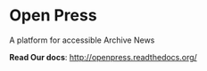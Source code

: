 Open Press
==========


A platform for accessible Archive News



**Read Our docs**: http://openpress.readthedocs.org/
